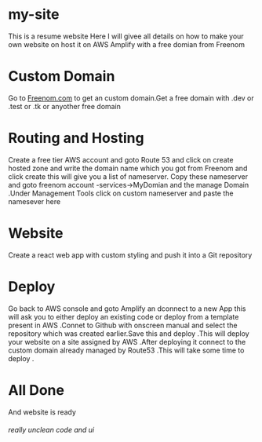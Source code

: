 # my-site

This is a resume website
Here I will givee all details on how to make your own website on host it on AWS Amplify with a free domian from Freenom

# Custom Domain

Go to <a href="freenom.com">Freenom.com</a> to get an custom domain.Get a free domain with .dev or .test or .tk or anyother free domain

# Routing and Hosting

Create a free tier AWS account and goto Route 53 and click on create hosted zone and write the domain name which you got from Freenom and click create this will give you a list of nameserver.
Copy these nameserver and goto freenom account -services->MyDomian and the manage Domain .Under Management Tools click on custom nameserver and paste the namesever here

# Website

Create a react web app with custom styling and push it into a Git repository

# Deploy

Go back to AWS console and goto Amplify an dconnect to a new App this will ask you to either deploy an existing code or deploy from a template present in AWS .Connet to Github with onscreen manual
and select the repository which was created earlier.Save this and deploy .This will deploy your website on a site assigned by AWS .After deploying it connect to the custom domain
already managed by Route53 .This will take some time to deploy .

# All Done

And website is ready

###### really unclean code and ui
